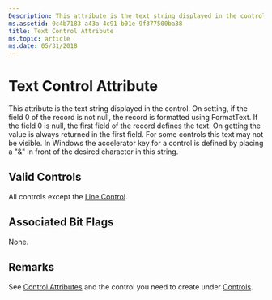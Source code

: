 ```yaml
---
Description: This attribute is the text string displayed in the control.
ms.assetid: 0c4b7183-a43a-4c91-b01e-9f377500ba38
title: Text Control Attribute
ms.topic: article
ms.date: 05/31/2018
---
```


# Text Control Attribute

This attribute is the text string displayed in the control. On setting, if the field 0 of the record is not null, the record is formatted using FormatText. If the field 0 is null, the first field of the record defines the text. On getting the value is always returned in the first field. For some controls this text may not be visible. In Windows the accelerator key for a control is defined by placing a "&" in front of the desired character in this string.

## Valid Controls

All controls except the [Line Control](line-control.md).

## Associated Bit Flags

None.

## Remarks

See [Control Attributes](control-attributes.md) and the control you need to create under [Controls](controls.md).

 

 



